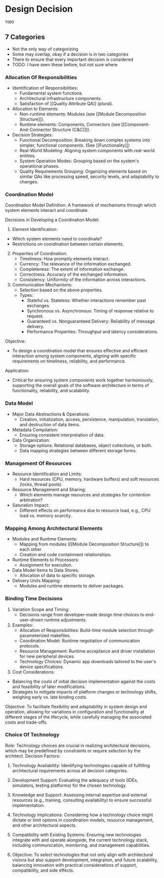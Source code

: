 # Design Decision
    TODO

## 7 Categories
- Not the only way of categorizing
- Some may overlap, okay if a decision is in two categories
- There to ensure that every important decision is considered
- TODO: I have seen these before, but not sure where

### Allocation Of Responsibilities
- Identification of Responsibilities:
  - Fundamental system functions.
  - Architectural infrastructure components.
  - Satisfaction of [[Quality Attribute QA]] (plural).
- Allocation to Elements:
  - Non-runtime elements: Modules (see [[Module Decomposition Structure]]).
  - Runtime elements: Components, Connectors (see [[Component-And-Connector Structure (C&C)]]).
- Decision Strategies:
  - Functional Decomposition: Breaking down complex systems into simpler, functional components. (See [[Functionality]])
  - Real-World Modeling: Aligning system components with real-world entities.
  - System Operation Modes: Grouping based on the system's operational phases.
  - Quality Requirements Grouping: Organizing elements based on similar QAs like processing speed, security levels, and adaptability to changes.

### Coordination Model
Coordination Model Definition: A framework of mechanisms through which system elements interact and coordinate.

Decisions in Developing a Coordination Model:
1. Element Identification:
  - Which system elements need to coordinate?
  - Restrictions on coordination between certain elements.
2. Properties of Coordination:
   - Timeliness: How promptly elements interact.
   - Currency: The relevance of the information exchanged.
   - Completeness: The extent of information exchange.
   - Correctness: Accuracy of the exchanged information.
   - Consistency: Uniformity of the information across interactions.
3. Communication Mechanisms:
   - Selection based on the above properties.
   - Types:
     - Stateful vs. Stateless: Whether interactions remember past exchanges.
     - Synchronous vs. Asynchronous: Timing of response relative to request.
     - Guaranteed vs. Nonguaranteed Delivery: Reliability of message delivery.
     - Performance Properties: Throughput and latency considerations.

Objective:
- To design a coordination model that ensures effective and efficient interaction among system components, aligning with specific requirements on timeliness, reliability, and performance.

Application:
- Critical for ensuring system components work together harmoniously, supporting the overall goals of the software architecture in terms of functionality, reliability, and scalability.

### Data Model
- Major Data Abstractions & Operations:
  - Creation, initialization, access, persistence, manipulation, translation, and destruction of data items.
- Metadata Compilation:
  - Ensuring consistent interpretation of data.
- Data Organization:
  - Storage options: Relational databases, object collections, or both.
  - Data mapping strategies between different storage forms.

### Management Of Resources
- Resource Identification and Limits:
  - Hard resources (CPU, memory, hardware buffers) and soft resources (locks, thread pools).
- Resource Management and Sharing:
  - Which elements manage resources and strategies for contention arbitration?
- Saturation Impact:
  - Different effects on performance due to resource load, e.g., CPU load vs. memory scarcity.

### Mapping Among Architectural Elements
- Modules and Runtime Elements:
  - Mapping from modules ([[Module Decomposition Structure]]) to each other
  - Creation and code containment relationships.
- Runtime Elements to Processors:
  - Assignment for execution.
- Data Model Items to Data Stores:
  - Allocation of data to specific storage.
- Delivery Units Mapping:
  - Modules and runtime elements to deliver packages.

### Binding Time Decisions
1. Variation Scope and Timing:
   - Decisions range from developer-made design time choices to end-user-driven runtime adjustments.
2. Examples:
   - Allocation of Responsibilities: Build-time module selection through parameterized makefiles.
   - Coordination Model: Runtime negotiation of communication protocols.
   - Resource Management: Runtime acceptance and driver installation for new peripheral devices.
   - Technology Choices: Dynamic app downloads tailored to the user's device specifications.
3. Cost Considerations:
- Balancing the costs of initial decision implementation against the costs and feasibility of later modifications.
- Strategies to mitigate impacts of platform changes or technology shifts, weighing early vs. late binding costs.

Objective:
To facilitate flexibility and adaptability in system design and operation, allowing for variations in configuration and functionality at different stages of the lifecycle, while carefully managing the associated costs and trade-offs.

### Choice Of Technology
Role: Technology choices are crucial in realizing architectural decisions, which may be predefined by constraints or require selection by the architect.
Decision Factors:

1. Technology Availability:
Identifying technologies capable of fulfilling architectural requirements across all decision categories.

2. Development Support:
Evaluating the adequacy of tools (IDEs, simulators, testing platforms) for the chosen technology.

3. Knowledge and Support:
Assessing internal expertise and external resources (e.g., training, consulting availability) to ensure successful implementation.

4. Technology Implications:
Considering how a technology choice might dictate or limit options in coordination models, resource management, and other architectural aspects.

5. Compatibility with Existing Systems:
Ensuring new technologies integrate with and operate alongside, the current technology stack, including communication, monitoring, and management capabilities.

6. Objective:
To select technologies that not only align with architectural visions but also support development, integration, and future scalability, balancing innovation with practical considerations of support, compatibility, and side effects.
